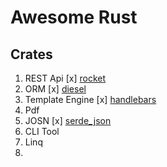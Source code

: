 # Awesome Rust

## Crates
1. REST Api 
  [x] [rocket](https://rocket.rs/)
2. ORM 
  [x] [diesel](http://diesel.rs/)
3. Template Engine
  [x] [handlebars](https://github.com/sunng87/handlebars-rust)
4. Pdf
5. JOSN
  [x] [serde_json](https://docs.serde.rs/serde_json/)
5. CLI Tool
6. Linq
7. 
